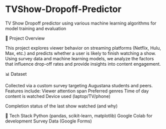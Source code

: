 # TVShow-Dropoff-Predictor
TV Show Dropoff predictor using various machine learning algorithms for model training and evaluation

📖 Project Overview

This project explores viewer behavior on streaming platforms (Netflix, Hulu, Max, etc.) and predicts whether a user is likely to finish watching a show. Using survey data and machine learning models, we analyze the factors that influence drop-off rates and provide insights into content engagement.


📊 Dataset

Collected via a custom survey targeting Augustana students and peers. Features include:
Viewer attention span
Preferred genres
Time of day content is watched
Device used (laptop/TV/phone)

Completion status of the last show watched (and why)

📌 Tech Stack
Python (pandas, scikit-learn, matplotlib)
Google Colab for development
Survey Data (Google Forms)
